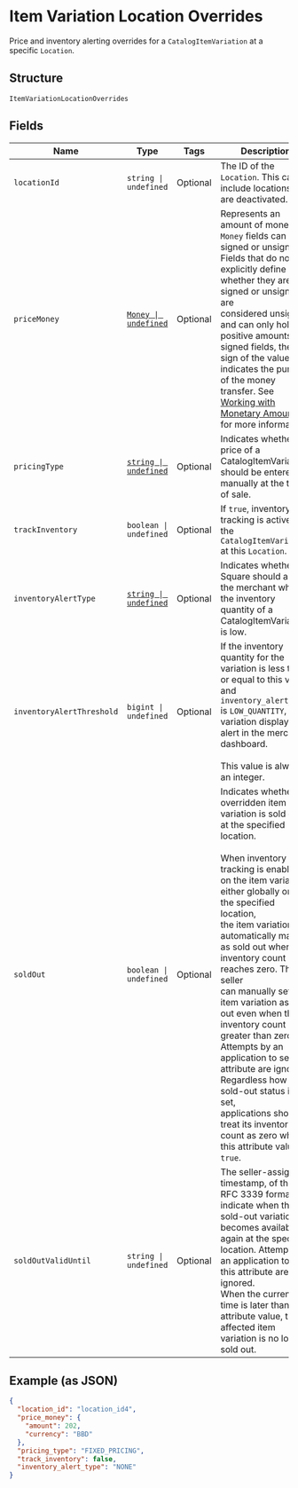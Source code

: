 
# Item Variation Location Overrides

Price and inventory alerting overrides for a `CatalogItemVariation` at a specific `Location`.

## Structure

`ItemVariationLocationOverrides`

## Fields

| Name | Type | Tags | Description |
|  --- | --- | --- | --- |
| `locationId` | `string \| undefined` | Optional | The ID of the `Location`. This can include locations that are deactivated. |
| `priceMoney` | [`Money \| undefined`](../../doc/models/money.md) | Optional | Represents an amount of money. `Money` fields can be signed or unsigned.<br>Fields that do not explicitly define whether they are signed or unsigned are<br>considered unsigned and can only hold positive amounts. For signed fields, the<br>sign of the value indicates the purpose of the money transfer. See<br>[Working with Monetary Amounts](https://developer.squareup.com/docs/build-basics/working-with-monetary-amounts)<br>for more information. |
| `pricingType` | [`string \| undefined`](../../doc/models/catalog-pricing-type.md) | Optional | Indicates whether the price of a CatalogItemVariation should be entered manually at the time of sale. |
| `trackInventory` | `boolean \| undefined` | Optional | If `true`, inventory tracking is active for the `CatalogItemVariation` at this `Location`. |
| `inventoryAlertType` | [`string \| undefined`](../../doc/models/inventory-alert-type.md) | Optional | Indicates whether Square should alert the merchant when the inventory quantity of a CatalogItemVariation is low. |
| `inventoryAlertThreshold` | `bigint \| undefined` | Optional | If the inventory quantity for the variation is less than or equal to this value and `inventory_alert_type`<br>is `LOW_QUANTITY`, the variation displays an alert in the merchant dashboard.<br><br>This value is always an integer. |
| `soldOut` | `boolean \| undefined` | Optional | Indicates whether the overridden item variation is sold out at the specified location.<br><br>When inventory tracking is enabled on the item variation either globally or at the specified location,<br>the item variation is automatically marked as sold out when its inventory count reaches zero. The seller<br>can manually set the item variation as sold out even when the inventory count is greater than zero.<br>Attempts by an application to set this attribute are ignored. Regardless how the sold-out status is set,<br>applications should treat its inventory count as zero when this attribute value is `true`. |
| `soldOutValidUntil` | `string \| undefined` | Optional | The seller-assigned timestamp, of the RFC 3339 format, to indicate when this sold-out variation<br>becomes available again at the specified location. Attempts by an application to set this attribute are ignored.<br>When the current time is later than this attribute value, the affected item variation is no longer sold out. |

## Example (as JSON)

```json
{
  "location_id": "location_id4",
  "price_money": {
    "amount": 202,
    "currency": "BBD"
  },
  "pricing_type": "FIXED_PRICING",
  "track_inventory": false,
  "inventory_alert_type": "NONE"
}
```

